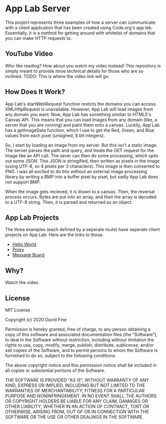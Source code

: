 # App Lab Server
This project represents three examples of how a server can communicate with a client application that has been created using Code.org's app lab. Essentially, it is a method for getting around with whitelist of domains that you can make HTTP requests to.

## YouTube Video
Who like reading? How about you watch my video instead! This repository is simply meant to provide mroe technical details for those who are so inclined.
TODO: This is where the video link will go.

## How Does It Work?
App Lab's startWebRequest function resticts the domains you can access. XMLHttpRequest is unavailable. However, App Lab will load images from any domain you want. Now, App Lab has something similiar to HTML5's Canvas API. This means that you can load images from any domain (like, a server that you are running) and paint them onto a canvas. Luckily, App Lab has a getImageData function, which I use to get the Red, Green, and Blue values from each pixel (unsigned, 8 bit integers).

So, I start by loading an image from my server. But this isn't a static image. The server parses the path and query, and treats the GET request for the image like an API call. The sever can then do some processing, which spits out some JSON. This JSON is stringified, then written as pixels in the image (using UTF-8, so 4 pixels per 3 characters). This image is then converted to PNG. I was all excited to do this without an external image processing library by writing a BMP into a buffer pixel by pixel, but sadly App Lab does not support BMP.

When the image gets recieved, it is drawn to a canvas. Then, the reversal process occurs. Bytes are put into an array, and then the array is decoded to a UTF-8 string. Then, it is parsed and returned as an object.

## App Lab Projects
The three examples (each defined by a seperate route) have seperate client projects on App Lab. Here are the links to those.
 - [Hello World](https://studio.code.org/projects/applab/9qYTMHCwXtOzNFMQm_7BroiPkUEob_oLrb_d7zjiiGw)
 - [Proxy](https://studio.code.org/projects/applab/5gPBz4yS0pvbLxQaSz3rmKcH1D81DjtO6gj3MWewq9Q)
 - [Message Board](https://studio.code.org/projects/applab/akr_ClyzQaU8oAF1T_fpVTWsgOGuTgTpnv_Ak2NHDtw)

## Why?
Watch the video.

## License
MIT License

Copyright (c) 2020 David Fine

Permission is hereby granted, free of charge, to any person obtaining a copy
of this software and associated documentation files (the "Software"), to deal
in the Software without restriction, including without limitation the rights
to use, copy, modify, merge, publish, distribute, sublicense, and/or sell
copies of the Software, and to permit persons to whom the Software is
furnished to do so, subject to the following conditions:

The above copyright notice and this permission notice shall be included in all
copies or substantial portions of the Software.

THE SOFTWARE IS PROVIDED "AS IS", WITHOUT WARRANTY OF ANY KIND, EXPRESS OR
IMPLIED, INCLUDING BUT NOT LIMITED TO THE WARRANTIES OF MERCHANTABILITY,
FITNESS FOR A PARTICULAR PURPOSE AND NONINFRINGEMENT. IN NO EVENT SHALL THE
AUTHORS OR COPYRIGHT HOLDERS BE LIABLE FOR ANY CLAIM, DAMAGES OR OTHER
LIABILITY, WHETHER IN AN ACTION OF CONTRACT, TORT OR OTHERWISE, ARISING FROM,
OUT OF OR IN CONNECTION WITH THE SOFTWARE OR THE USE OR OTHER DEALINGS IN THE
SOFTWARE.
